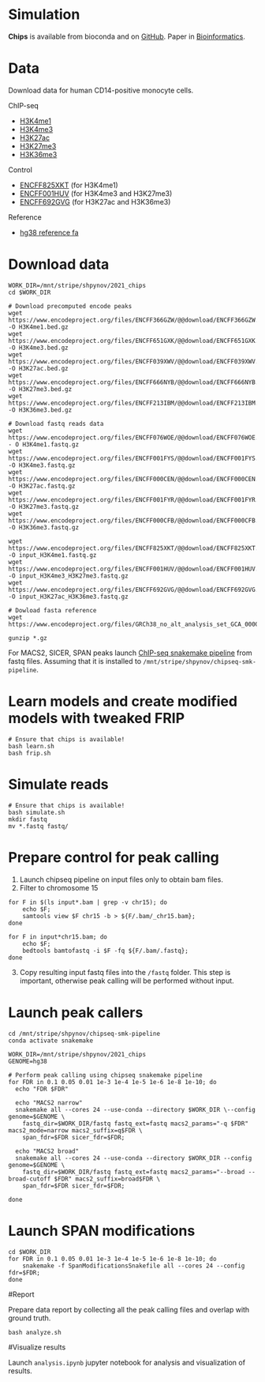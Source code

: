 Simulation
==========

**Chips** is available from bioconda and on [GitHub](https://github.com/gymreklab/chips).
Paper in [Bioinformatics](https://link.springer.com/article/10.1186/s12859-021-04097-5).

# Data
Download data for human CD14-positive monocyte cells.

ChIP-seq
* [H3K4me1](https://www.encodeproject.org/files/ENCFF076WOE/)
* [H3K4me3](https://www.encodeproject.org/files/ENCFF001FYS/)
* [H3K27ac](https://www.encodeproject.org/files/ENCFF000CEN/)
* [H3K27me3](https://www.encodeproject.org/files/ENCFF001FYR/)
* [H3K36me3](https://www.encodeproject.org/files/ENCFF000CFB/)

Control
* [ENCFF825XKT](https://www.encodeproject.org/files/ENCFF825XKT/) (for H3K4me1)
* [ENCFF001HUV](https://www.encodeproject.org/files/ENCFF001HUV/) (for H3K4me3 and H3K27me3)
* [ENCFF692GVG](https://www.encodeproject.org/files/ENCFF692GVG/) (for H3K27ac and H3K36me3)

Reference
* [hg38 reference fa](https://www.encodeproject.org/files/GRCh38_no_alt_analysis_set_GCA_000001405.15/)

# Download data
```
WORK_DIR=/mnt/stripe/shpynov/2021_chips
cd $WORK_DIR

# Download precomputed encode peaks
wget https://www.encodeproject.org/files/ENCFF366GZW/@@download/ENCFF366GZW.bed.gz -O H3K4me1.bed.gz
wget https://www.encodeproject.org/files/ENCFF651GXK/@@download/ENCFF651GXK.bed.gz -O H3K4me3.bed.gz  
wget https://www.encodeproject.org/files/ENCFF039XWV/@@download/ENCFF039XWV.bed.gz -O H3K27ac.bed.gz
wget https://www.encodeproject.org/files/ENCFF666NYB/@@download/ENCFF666NYB.bed.gz -O H3K27me3.bed.gz      
wget https://www.encodeproject.org/files/ENCFF213IBM/@@download/ENCFF213IBM.bed.gz -O H3K36me3.bed.gz

# Download fastq reads data 
wget https://www.encodeproject.org/files/ENCFF076WOE/@@download/ENCFF076WOE.fastq.gz - O H3K4me1.fastq.gz
wget https://www.encodeproject.org/files/ENCFF001FYS/@@download/ENCFF001FYS.fastq.gz -O H3K4me3.fastq.gz
wget https://www.encodeproject.org/files/ENCFF000CEN/@@download/ENCFF000CEN.fastq.gz -O H3K27ac.fastq.gz
wget https://www.encodeproject.org/files/ENCFF001FYR/@@download/ENCFF001FYR.fastq.gz -O H3K27me3.fastq.gz      
wget https://www.encodeproject.org/files/ENCFF000CFB/@@download/ENCFF000CFB.fastq.gz -O H3K36me3.fastq.gz
 
wget https://www.encodeproject.org/files/ENCFF825XKT/@@download/ENCFF825XKT.fastq.gz -O input_H3K4me1.fastq.gz
wget https://www.encodeproject.org/files/ENCFF001HUV/@@download/ENCFF001HUV.fastq.gz -O input_H3K4me3_H3K27me3.fastq.gz
wget https://www.encodeproject.org/files/ENCFF692GVG/@@download/ENCFF692GVG.fastq.gz -O input_H3K27ac_H3K36me3.fastq.gz

# Dowload fasta reference
wget https://www.encodeproject.org/files/GRCh38_no_alt_analysis_set_GCA_000001405.15/@@download/GRCh38_no_alt_analysis_set_GCA_000001405.15.fasta.gz 

gunzip *.gz
```

For MACS2, SICER, SPAN peaks launch [ChIP-seq snakemake pipeline](https://github.com/JetBrains-Research/chipseq-smk-pipeline) from fastq files.
Assuming that it is installed to `/mnt/stripe/shpynov/chipseq-smk-pipeline`.


# Learn models and create modified models with tweaked FRIP

```
# Ensure that chips is available!
bash learn.sh
bash frip.sh
```

# Simulate reads

```
# Ensure that chips is available!
bash simulate.sh
mkdir fastq
mv *.fastq fastq/
```

# Prepare control for peak calling 

1. Launch chipseq pipeline on input files only to obtain bam files. 
2. Filter to chromosome 15
```
for F in $(ls input*.bam | grep -v chr15); do 
    echo $F; 
    samtools view $F chr15 -b > ${F/.bam/_chr15.bam}; 
done
 
for F in input*chr15.bam; do 
    echo $F; 
    bedtools bamtofastq -i $F -fq ${F/.bam/.fastq}; 
done
```
3. Copy resulting input fastq files into the `/fastq` folder.
   This step is important, otherwise peak calling will be performed without input.

# Launch peak callers
```
cd /mnt/stripe/shpynov/chipseq-smk-pipeline
conda activate snakemake

WORK_DIR=/mnt/stripe/shpynov/2021_chips
GENOME=hg38

# Perform peak calling using chipseq snakemake pipeline
for FDR in 0.1 0.05 0.01 1e-3 1e-4 1e-5 1e-6 1e-8 1e-10; do
  echo "FDR $FDR"
  
  echo "MACS2 narrow"
  snakemake all --cores 24 --use-conda --directory $WORK_DIR \--config genome=$GENOME \
    fastq_dir=$WORK_DIR/fastq fastq_ext=fastq macs2_params="-q $FDR" macs2_mode=narrow macs2_suffix=q$FDR \
    span_fdr=$FDR sicer_fdr=$FDR;
  
  echo "MACS2 broad"
  snakemake all --cores 24 --use-conda --directory $WORK_DIR --config genome=$GENOME \
    fastq_dir=$WORK_DIR/fastq fastq_ext=fastq macs2_params="--broad --broad-cutoff $FDR" macs2_suffix=broad$FDR \
    span_fdr=$FDR sicer_fdr=$FDR;
  
done
```


# Launch SPAN modifications

```
cd $WORK_DIR
for FDR in 0.1 0.05 0.01 1e-3 1e-4 1e-5 1e-6 1e-8 1e-10; do 
    snakemake -f SpanModificationsSnakefile all --cores 24 --config fdr=$FDR; 
done
```


#Report

Prepare data report by collecting all the peak calling files and overlap with ground truth. 
```
bash analyze.sh
```

#Visualize results

Launch `analysis.ipynb` jupyter notebook for analysis and visualization of results.
